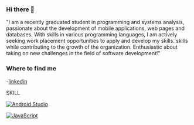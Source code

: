 ### Hi there 👋

<!--
**Pyanez94/Pyanez94** is a ✨ _special_ ✨ repository because its `README.md` (this file) appears on your GitHub profile. -->

"I am a recently graduated student in programming and systems analysis, passionate about the development of mobile applications, web pages and databases. With skills in various programming languages, I am actively seeking work placement opportunities to apply and develop my skills. skills while contributing to the growth of the organization. Enthusiastic about taking on new challenges in the field of software development!"

### Where to find me

-[linkedin](https://www.linkedin.com/in/pedro-ya%C3%B1ez-baeza)

SKILL

[![Android Studio](https://img.shields.io/badge/Android-Studio-orange?style=for-the-badge&logo=android)](https://developer.android.com/studio)

[![JavaScript](https://img.shields.io/badge/JavaScript-Programming-blue?style=for-the-badge&logo=javascript)](https://developer.mozilla.org/en-US/docs/Web/JavaScript)





